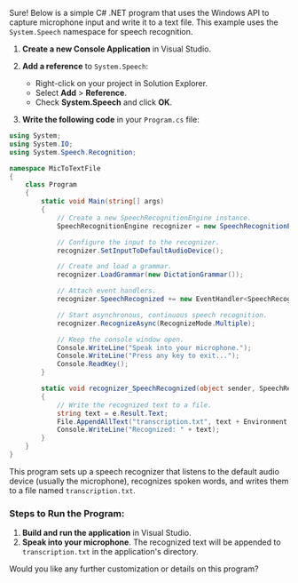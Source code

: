 Sure! Below is a simple C# .NET program that uses the Windows API to capture microphone input and write it to a text file. This example uses the `System.Speech` namespace for speech recognition.

1. **Create a new Console Application** in Visual Studio.

2. **Add a reference** to `System.Speech`:
   - Right-click on your project in Solution Explorer.
   - Select **Add** > **Reference**.
   - Check **System.Speech** and click **OK**.

3. **Write the following code** in your `Program.cs` file:

```csharp
using System;
using System.IO;
using System.Speech.Recognition;

namespace MicToTextFile
{
    class Program
    {
        static void Main(string[] args)
        {
            // Create a new SpeechRecognitionEngine instance.
            SpeechRecognitionEngine recognizer = new SpeechRecognitionEngine();

            // Configure the input to the recognizer.
            recognizer.SetInputToDefaultAudioDevice();

            // Create and load a grammar.
            recognizer.LoadGrammar(new DictationGrammar());

            // Attach event handlers.
            recognizer.SpeechRecognized += new EventHandler<SpeechRecognizedEventArgs>(recognizer_SpeechRecognized);

            // Start asynchronous, continuous speech recognition.
            recognizer.RecognizeAsync(RecognizeMode.Multiple);

            // Keep the console window open.
            Console.WriteLine("Speak into your microphone.");
            Console.WriteLine("Press any key to exit...");
            Console.ReadKey();
        }

        static void recognizer_SpeechRecognized(object sender, SpeechRecognizedEventArgs e)
        {
            // Write the recognized text to a file.
            string text = e.Result.Text;
            File.AppendAllText("transcription.txt", text + Environment.NewLine);
            Console.WriteLine("Recognized: " + text);
        }
    }
}
```

This program sets up a speech recognizer that listens to the default audio device (usually the microphone), recognizes spoken words, and writes them to a file named `transcription.txt`.

### Steps to Run the Program:
1. **Build and run the application** in Visual Studio.
2. **Speak into your microphone**. The recognized text will be appended to `transcription.txt` in the application's directory.

Would you like any further customization or details on this program?